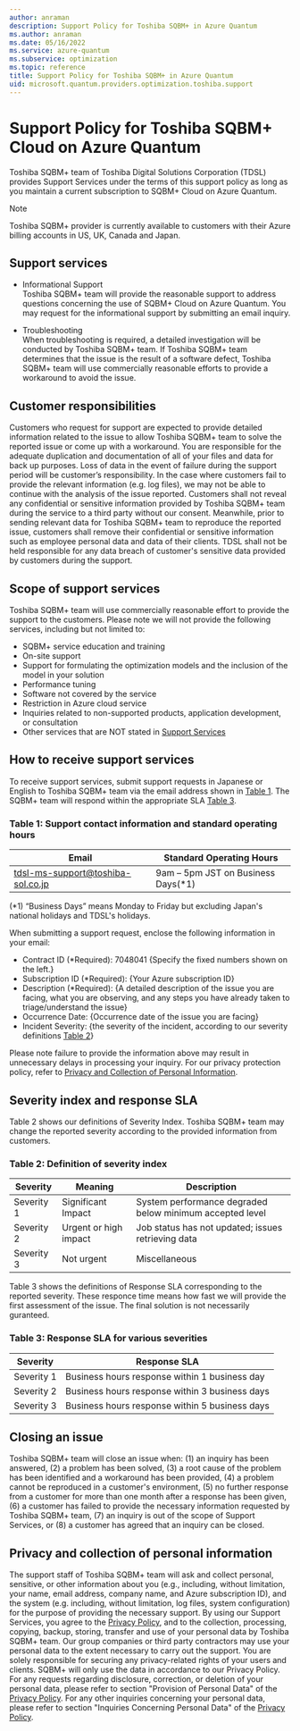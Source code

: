 ```yaml
---
author: anraman
description: Support Policy for Toshiba SQBM+ in Azure Quantum
ms.author: anraman
ms.date: 05/16/2022
ms.service: azure-quantum
ms.subservice: optimization
ms.topic: reference
title: Support Policy for Toshiba SQBM+ in Azure Quantum
uid: microsoft.quantum.providers.optimization.toshiba.support
---
```


# Support Policy for Toshiba SQBM+ Cloud on Azure Quantum

Toshiba SQBM+ team of Toshiba Digital Solutions Corporation (TDSL) provides Support Services under the terms of this support policy as long as you maintain a current subscription to SQBM+ Cloud on Azure Quantum.

> [!NOTE]
> Toshiba SQBM+ provider is currently available to customers with their Azure billing accounts in US, UK, Canada and Japan.

## Support services

- Informational Support  
Toshiba SQBM+ team will provide the reasonable support to address questions concerning the use of SQBM+ Cloud on Azure Quantum. You may request for the informational support by submitting an email inquiry.

- Troubleshooting  
When troubleshooting is required, a detailed investigation will be conducted by Toshiba SQBM+ team. If Toshiba SQBM+ team determines that the issue is the result of a software defect, Toshiba SQBM+ team will use commercially reasonable efforts to provide a workaround to avoid the issue.

## Customer responsibilities

Customers who request for support are expected to provide detailed information related to the issue to allow Toshiba SQBM+ team to solve the reported issue or come up with a workaround. You are responsible for the adequate duplication and documentation of all of your files and data for back up purposes. Loss of data in the event of failure during the support period will be customer’s responsibility. In the case where customers fail to provide the relevant information (e.g. log files), we may not be able to continue with the analysis of the issue reported. Customers shall not reveal any confidential or sensitive information provided by Toshiba SQBM+ team during the service to a third party without our consent. Meanwhile, prior to sending relevant data for Toshiba SQBM+ team to reproduce the reported issue, customers shall remove their confidential or sensitive information such as employee personal data and data of their clients. TDSL shall not be held responsible for any data breach of customer's sensitive data provided by customers during the support.

## Scope of support services

Toshiba SQBM+ team will use commercially reasonable effort to provide the support to the customers. Please note we will not provide the following services, including but not limited to:  

- SQBM+ service education and training
- On-site support
- Support for formulating the optimization models and the inclusion of the model in your solution
- Performance tuning
- Software not covered by the service
- Restriction in Azure cloud service
- Inquiries related to non-supported products, application development, or consultation
- Other services that are NOT stated in [Support Services](#support-services)

## How to receive support services

To receive support services, submit support requests in Japanese or English to Toshiba SQBM+ team via the email address shown in [Table 1](#table-1-support-contact-information-and-standard-operating-hours). The SQBM+ team will respond within the appropriate SLA [Table 3](#table-3-response-sla-for-various-severities).

### Table 1: Support contact information and standard operating hours

| Email                             | Standard Operating Hours           |
| --------------------------------- | ---------------------------------- |
| tdsl-ms-support@toshiba-sol.co.jp | 9am – 5pm JST on Business Days(*1) |

(*1) “Business Days” means Monday to Friday but excluding Japan's national holidays and TDSL's holidays.

When submitting a support request, enclose the following information in your email:

- Contract ID (*Required): 7048041 {Specify the fixed numbers shown on the left.}
- Subscription ID (*Required): {Your Azure subscription ID}
- Description (*Required): {A detailed description of the issue you are facing, what you are observing, and any steps you have already taken to triage/understand the issue}
- Occurrence Date: {Occurrence date of the issue you are facing}
- Incident Severity: {the severity of the incident, according to our severity definitions [Table 2](#table-2-definition-of-severity-index)}

Please note failure to provide the information above may result in unnecessary delays in processing your inquiry. For our privacy protection policy, refer to [Privacy and Collection of Personal Information](#privacy-and-collection-of-personal-information).

## Severity index and response SLA

Table 2 shows our definitions of Severity Index. Toshiba SQBM+ team may change the reported severity according to the provided information from customers.

### Table 2: Definition of severity index

| Severity   | Meaning               | Description                                              |
| ---------- | --------------------- | -------------------------------------------------------- |
| Severity 1 | Significant Impact    | System performance degraded below minimum accepted level |
| Severity 2 | Urgent or high impact | Job status has not updated; issues retrieving data       |
| Severity 3 | Not urgent            | Miscellaneous                                            |

Table 3 shows the definitions of Response SLA corresponding to the reported severity. These responce time means how fast we will provide the first assessment of the issue. The final solution is not necessarily guranteed.

### Table 3: Response SLA for various severities

| Severity   | Response SLA                                   |
| ---------- | ---------------------------------------------- |
| Severity 1 | Business hours response within 1 business day  |
| Severity 2 | Business hours response within 3 business days |
| Severity 3 | Business hours response within 5 business days |

## Closing an issue

Toshiba SQBM+ team will close an issue when: (1) an inquiry has been answered, (2) a problem has been solved, (3) a root cause of the problem has been identified and a workaround has been provided, (4) a problem cannot be reproduced in a customer's environment, (5) no further response from a customer for more than one month after a response has been given, (6) a customer has failed to provide the necessary information requested by Toshiba SQBM+ team, (7) an inquiry is out of the scope of Support Services, or (8) a customer has agreed that an inquiry can be closed.

## Privacy and collection of personal information

The support staff of Toshiba SQBM+ team will ask and collect personal, sensitive, or other information about you (e.g., including, without limitation, your name, email address, company name, and Azure subscription ID), and the system (e.g. including, without limitation, log files, system configuration) for the purpose of providing the necessary support. By using our Support Services, you agree to the [Privacy Policy](https://www.global.toshiba/ww/company/digitalsolution/privacy.html), and to the collection, processing, copying, backup, storing, transfer and use of your personal data by Toshiba SQBM+ team. Our group companies or third party contractors may use your personal data to the extent necessary to carry out the support. You are solely responsible for securing any privacy-related rights of your users and clients. SQBM+ will only use the data in accordance to our Privacy Policy. For any requests regarding disclosure, correction, or deletion of your personal data, please refer to section "Provision of Personal Data" of the [Privacy Policy](https://www.global.toshiba/ww/company/digitalsolution/privacy.html). For any other inquiries concerning your personal data, please refer to section "Inquiries Concerning Personal Data" of the [Privacy Policy](https://www.global.toshiba/ww/company/digitalsolution/privacy.html).
